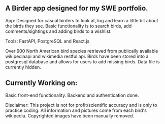 ## A Birder app designed for my SWE portfolio.

App: Designed for casual birders to look at, log and learn a little bit about the birds they see. Basic functionality is to search birds, add comments/sightings and adding birds to a wishlist.

Tools: FastAPI, PostgreSQL and React.js

Over 900 North American bird species retrieved from publically available wikipediaapi and wikimedia restful api. Birds have been stored into a postgresql database and allows for users to add missing birds. Data file is currently hidden.


## Currently Working on:
Basic front-end functionality. Backend and authentication done.


Disclaimer:
This project is not for profit/scientific accuracy and is only to practice coding. All information and pictures come from each bird's wikipedia. Copyrighted images have been manually removed.
